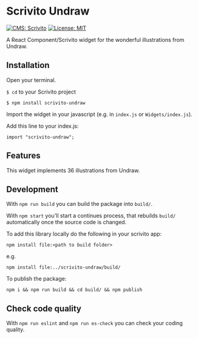 # Scrivito Undraw
[![CMS: Scrivito](https://img.shields.io/badge/CMS-Scrivito-brightgreen.svg)](https://scrivito.com) [![License: MIT](https://img.shields.io/badge/License-MIT-blue.svg)](https://opensource.org/licenses/MIT)

A React Component/Scrivito widget for the wonderful illustrations from Undraw.

## Installation

Open your terminal.

`$ cd` to your Scrivito project

```
$ npm install scrivito-undraw
```

Import the widget in your javascript (e.g. in `index.js` or `Widgets/index.js`).

Add this line to your index.js:

```
import "scrivito-undraw";
```

## Features
This widget implements 36 illustrations from Undraw.

## Development

With `npm run build` you can build the package into `build/`.

With `npm start` you'll start a continues process, that rebuilds `build/` automatically once the source code is changed.

To add this library locally do the following in your scrivito app:

```
npm install file:<path to build folder>
```

e.g.

```
npm install file:../scrivito-undraw/build/
```

To publish the package:

```
npm i && npm run build && cd build/ && npm publish
```

## Check code quality

With `npm run eslint` and `npm run es-check` you can check your coding quality.